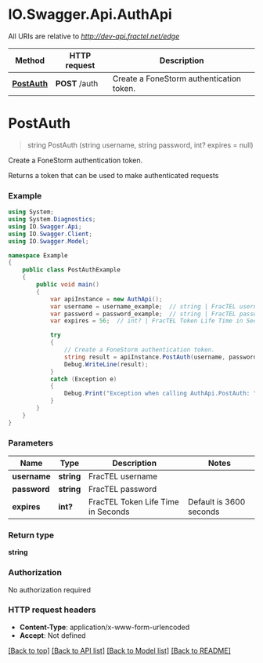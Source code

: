 # IO.Swagger.Api.AuthApi

All URIs are relative to *http://dev-api.fractel.net/edge*

Method | HTTP request | Description
------------- | ------------- | -------------
[**PostAuth**](AuthApi.md#postauth) | **POST** /auth | Create a FoneStorm authentication token.


<a name="postauth"></a>
# **PostAuth**
> string PostAuth (string username, string password, int? expires = null)

Create a FoneStorm authentication token.

Returns a token that can be used to make authenticated requests

### Example
```csharp
using System;
using System.Diagnostics;
using IO.Swagger.Api;
using IO.Swagger.Client;
using IO.Swagger.Model;

namespace Example
{
    public class PostAuthExample
    {
        public void main()
        {
            var apiInstance = new AuthApi();
            var username = username_example;  // string | FracTEL username
            var password = password_example;  // string | FracTEL password
            var expires = 56;  // int? | FracTEL Token Life Time in Seconds | Default is 3600 seconds | Maximum is 24 hours (optional) 

            try
            {
                // Create a FoneStorm authentication token.
                string result = apiInstance.PostAuth(username, password, expires);
                Debug.WriteLine(result);
            }
            catch (Exception e)
            {
                Debug.Print("Exception when calling AuthApi.PostAuth: " + e.Message );
            }
        }
    }
}
```

### Parameters

Name | Type | Description  | Notes
------------- | ------------- | ------------- | -------------
 **username** | **string**| FracTEL username | 
 **password** | **string**| FracTEL password | 
 **expires** | **int?**| FracTEL Token Life Time in Seconds | Default is 3600 seconds | Maximum is 24 hours | [optional] 

### Return type

**string**

### Authorization

No authorization required

### HTTP request headers

 - **Content-Type**: application/x-www-form-urlencoded
 - **Accept**: Not defined

[[Back to top]](#) [[Back to API list]](../README.md#documentation-for-api-endpoints) [[Back to Model list]](../README.md#documentation-for-models) [[Back to README]](../README.md)

